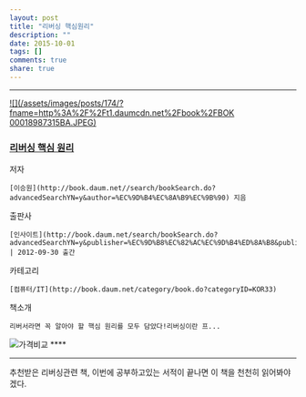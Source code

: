 ```yaml
---
layout: post
title: "리버싱 핵심원리"
description: ""
date: 2015-10-01
tags: []
comments: true
share: true
---
```


  

* * *

[ ![](/assets/images/posts/174/?fname=http%3A%2F%2Ft1.daumcdn.net%2Fbook%2FBOK
00018987315BA.JPEG)
](http://book.daum.net/detail/book.do?bookid=BOK00018987315BA)

###  [리버싱 핵심 원리](http://book.daum.net/detail/book.do?bookid=BOK00018987315BA)

저자

    [이승원](http://book.daum.net//search/bookSearch.do?advancedSearchYN=y&author=%EC%9D%B4%EC%8A%B9%EC%9B%90) 지음
출판사

    [인사이트](http://book.daum.net/search/bookSearch.do?advancedSearchYN=y&publisher=%EC%9D%B8%EC%82%AC%EC%9D%B4%ED%8A%B8&publisherID=PU00374222) | 2012-09-30 출간
카테고리

    [컴퓨터/IT](http://book.daum.net/category/book.do?categoryID=KOR33)
책소개

    리버서라면 꼭 알아야 할 핵심 원리를 모두 담았다!리버싱이란 프...

![가격비교](/assets/images/posts/174/bt_info_compare.gif?rv=1.0.1.GIF) ****

* * *

  

추천받은 리버싱관련 책, 이번에 공부하고있는 서적이 끝나면 이 책을 천천히 읽어봐야겠다.

